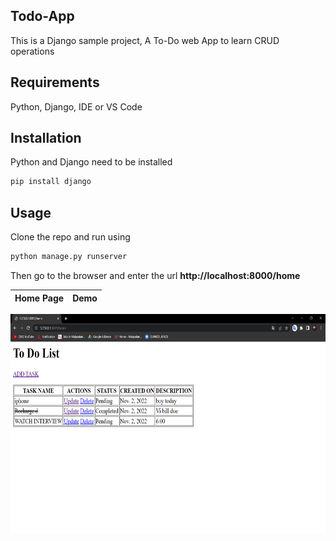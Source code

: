 ## Todo-App

This is a Django sample project, A To-Do web App to learn CRUD operations

## Requirements
 Python, Django, IDE or VS Code
 

## Installation

Python and Django need to be installed

```bash
pip install django
```

## Usage

Clone the repo and run using

```bash
python manage.py runserver
```

Then go to the browser and enter the url **http://localhost:8000/home**

Home Page             |  Demo
:-------------------------:|:-------------------------:
<p align="center">
  <img width="600" height="350" src="https://github.com/amalKuttuz/Todo-App/blob/main/Page%20not%20found%20at%20_%20-%20Google%20Chrome%2002-11-2022%2002_33_34.png"></img>
</p>

